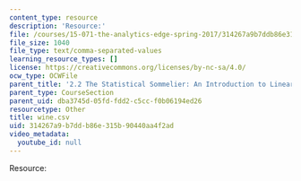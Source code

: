 ```yaml
---
content_type: resource
description: 'Resource:'
file: /courses/15-071-the-analytics-edge-spring-2017/314267a9b7ddb86e315b90440aa4f2ad_wine.csv
file_size: 1040
file_type: text/comma-separated-values
learning_resource_types: []
license: https://creativecommons.org/licenses/by-nc-sa/4.0/
ocw_type: OCWFile
parent_title: '2.2 The Statistical Sommelier: An Introduction to Linear Regression'
parent_type: CourseSection
parent_uid: dba3745d-05fd-fdd2-c5cc-f0b06194ed26
resourcetype: Other
title: wine.csv
uid: 314267a9-b7dd-b86e-315b-90440aa4f2ad
video_metadata:
  youtube_id: null
---
```

Resource: